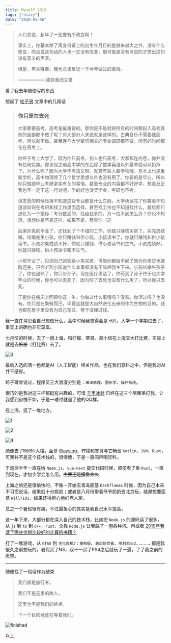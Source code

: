```yaml
---
title: Myself 2019
tags: ["diary"]
date: "2020-01-06"
---
```


> 人们总说，新年了一定要有所改变啊！
>
> 事实上，你基本除了离身份证上的出生年月日的差越来越大之外，没有什么改变，而且说这句话的人也一定没有改变，很可能是没有可说的才憋出这句没有意义的声音。
>
> 但是，年末降至，我也总该反思一下今年做过的事情。
>
> —————— 摘自我旧文章

看了我去年随便写的东西

想起了 [轮子哥](https://www.zhihu.com/people/excited-vczh) 文章中的几段话

> ### 你只是在去死
>
> 大家都要高考，高考是最重要的。那你是不是就把所有的时间都投入高考其他的全部都不做了呢？对大部分人来说就是这样的。古典音乐不需要被高考，所以就不做。甚至连与大学密切相关的专业调研都不做，所有的时间都花在高考上。
>
> 你终于考上大学了，因为你只高考，别人也只高考，大家都在内卷，你并没有任何优势。你发现之前高中学的东西除了数学英语以外基本就可以扔掉了。为什么呢？因为大学不考语文呀。就算有些人要学物理，基本上也是重新学的，高中物理除了几个哲学思想以外也没有用了。你要的是毕业，所以你只做跟毕业考研拿奖有关的事情。甚至专业的内容都不好好学，想着反正我也不一定干这一行对吧，学的好也没奖学金，考研也不考。
> 
> 填志愿的时候压根不知道这些专业都是什么东西，大学快读完了你甚至不知道该如何在考研和找工作里面选择，甚至找工作也不知道找什么，最后都只退化为一个指标：考分数高的，找给钱多的。万一找不到怎么办？你也不知道。想想你是不是这样。如果不是，恭喜你（逃
> 
> 后来你真的毕业了，还找到了个不错的工作，你就只赚钱买房了。买完房结婚，结婚完生小孩，你只赚钱和带小孩。小孩读书了，你就只赚钱和供小孩读书。小孩如果成绩不好，你就只赚钱、供小孩读书和生气。小孩成绩好，你就只赚钱、供小孩读书和不生气。
> 
> 小孩毕业了，只把自己的钱给小孩买房，可能你都给不起了因为你房贷也就刚还完，只会听到小孩说什么本事都没有干嘛把我生下来。小孩结婚生孩子了，你也退休了，你只带孙子。现在医疗发达了，你苟到了孙子终于也大学毕业的时候，你也可以去死了，因为除了去死也没有什么用了，所以你只去死。
> 
> 于是你在病床上回顾你这一生。你做过什么事情吗？没有。你活过吗？也没有。你只是在繁殖而已，毕竟这就是大自然进化出来的作为生物的目的。钱也都在房子里没有为自己花过，等于没赚过钱。

我一直在寻思着自己想做什么，高中时候我觉得会是 `代码`，大学一个学期过去了，事实上的确也非它莫属。

七月份的时候，去了一趟上海，和柠檬、寒哥、郑小信在上海交大打比赛，实际上就是去~~旅游~~（打比赛）去了。

![3](3.jpg)

最后入选的清一色都是AI（人工智能）相关作品，也在我们意料之中，但是我对AI并不感冒。

轮子哥曾说过，程序员三大浪漫分别是：`编译原理`、`图形学`、`操作系统`。

很巧的是我对这三样都挺有兴趣的，可惜 [千里冰封](https://ice1000.org) 已经在这三个层面吊打我，让我感到自愧不如，于是一难过就退了他的QQ群。

在上海，逛了一堆地方。

![1](1.jpg)

![2](2.jpg)

![4](4.jpg)

顺便去了BiliBili大楼，面基 [Wayslog](https://github.com/wayslog)，柠檬和寒哥与它畅谈 `Kotlin`、`JVM`、`Rust`，可我并不是这个技术栈的，很惭愧，于是一直闷声喝饮料。

于是后半年一直在给 `Node.js`、`vue-next` 提交代码时候，顺便看了看 `Rust`，一直到现在，才初步学会怎么用。~~主要还是摸鱼太久~~

上海之旅还是很愉快的，不像一开始去青岛面基 `Darkflames` 时候，因为自己本来不习惯说话，结果就十分尴尬；或者是八月份带着爷爷奶奶去北京玩，结果想要面基 `Will7101`，结果还得担心他们老人家。

总之一个暑假很有趣，不过最担心的其实是我自己水平提高，

这一年下来，大部分都在深入自己的技术栈，比如把 `Node.js` 的源码读了很多，从 `js` 到 `ts` 到 `c++`，`rust`，全靠 `Node.js` 让我踩了一圈各种坑。再或者 [2019年我读了哪些觉得比较好的计算机书籍？](../my-2019-about-cs-books)

打了一堆游戏，从 `GTA5` 到 `生化危机2：重制版`、`最后拾荒者`、`喷射战士2`…………都是我很久之前想玩的，暑假买了NS，双十一买了PS4之后就玩了一遍，了了我之前的愿望。

---

随便找了一段话作为结束

> 
> 我们都是旅行者，
> 
> 我们不是这里的故人，
> 
> 这里也不是我们的终点。
> 
> 下一个目的地还在等着我们。

![finished](5.png)

以上
